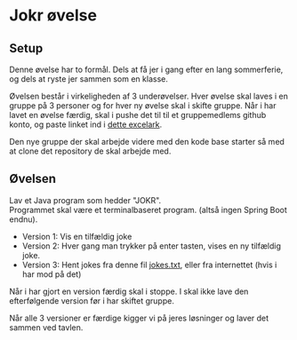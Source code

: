 <!-- JS use if these pages are used as githubpages. can be deleted if used elsewhere -->
<script src="https://code.jquery.com/jquery-3.2.1.min.js"></script>
<script src="script.js"></script>

# Jokr øvelse

## Setup
Denne øvelse har to formål. Dels at få jer i gang efter en lang sommerferie, og dels at ryste jer sammen som en klasse. 

Øvelsen består i virkeligheden af 3 underøvelser. Hver øvelse skal laves i en gruppe på 3 personer og for hver ny øvelse skal i skifte gruppe. 
Når i har lavet en øvelse færdig, skal i pushe det til til et gruppemedlems github konto, og paste linket ind i [dette excelark](https://kea-fronter.itslearning.com/LearningToolElement/ViewLearningToolElement.aspx?LearningToolElementId=774557).  

Den nye gruppe der skal arbejde videre med den kode base starter så med at clone det repository de skal arbejde med. 

## Øvelsen
Lav et Java program som hedder "JOKR".    
Programmet skal være et terminalbaseret program. (altså ingen Spring Boot endnu).   

* Version 1: Vis en tilfældig joke 
* Version 2: Hver gang man trykker på enter tasten, vises en ny tilfældig joke. 
* Version 3: Hent jokes fra denne fil [jokes.txt](w35_jokes.txt), eller fra internettet (hvis i har mod på det)

Når i har gjort en version færdig skal i stoppe. I skal ikke lave den efterfølgende version før i har skiftet gruppe. 

Når alle 3 versioner er færdige kigger vi på jeres løsninger og laver det sammen ved tavlen.


